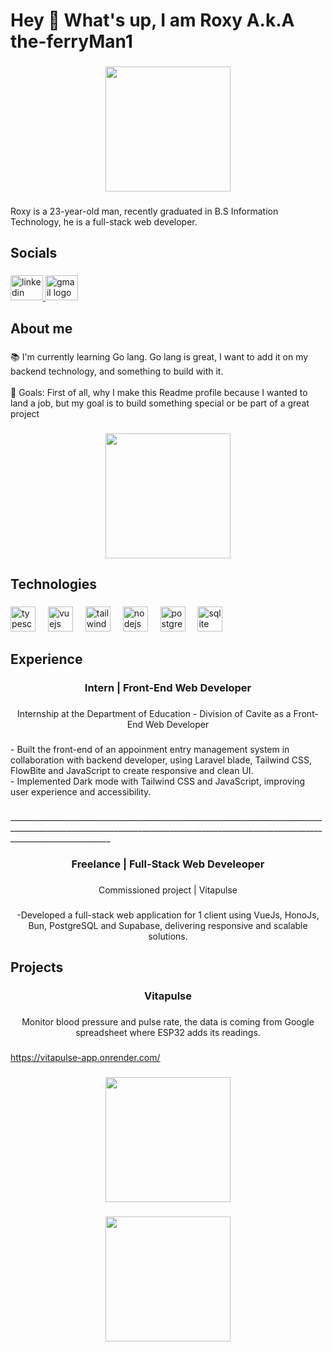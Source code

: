 <h1 align="left">Hey 👋 What's up, I am Roxy A.k.A the-ferryMan1</h1>

###

<div align="center">
  <img height="200" src="https://media1.giphy.com/media/v1.Y2lkPTc5MGI3NjExano3cmEyeTVqdTJ0cjdlNHBjYXljdGtyaXp0NHU4NGY1cDhzcWlwMSZlcD12MV9pbnRlcm5hbF9naWZfYnlfaWQmY3Q9Zw/clnORRzuaBV7rNisCP/giphy.gif"  />
</div>

###

<p align="left">Roxy is a 23-year-old man, recently graduated in B.S Information Technology, he is a full-stack web developer.</p>

###

<h2 align="left">Socials</h2>

###

<div align="left">
  <a href="https://www.linkedin.com/in/merced-roxy-51b193328?utm_source=share&utm_campaign=share_via&utm_content=profile&utm_medium=android_app" target="_blank">
    <img src="https://raw.githubusercontent.com/maurodesouza/profile-readme-generator/master/src/assets/icons/social/linkedin/default.svg" width="52" height="40" alt="linkedin logo"  />
  </a>
  <a href="https://mailto:mercedroxy@gmail.com" target="_blank">
    <img src="https://raw.githubusercontent.com/maurodesouza/profile-readme-generator/master/src/assets/icons/social/gmail/default.svg" width="52" height="40" alt="gmail logo"  />
  </a>
</div>

###

<h2 align="left">About me</h2>

###

<p align="left">📚 I'm currently learning Go lang. Go lang is great, I want to add it on my backend technology, and something to build with it.<br><br>🎯 Goals: First of all, why I make this Readme profile because I wanted to land a job, but my goal is to build something special or be part of a great project</p>

###

<div align="center">
  <img height="200" src="https://media.giphy.com/media/v1.Y2lkPTc5MGI3NjExZWlzbWV6Z2ltcmFkNG53aHpsaTh1YWJzeG41YWZtOGhidzl5NXV5bCZlcD12MV9naWZzX3NlYXJjaCZjdD1n/Ws6T5PN7wHv3cY8xy8/giphy.gif"  />
</div>

###

<h2 align="left">Technologies</h2>

###

<div align="left">
  <img src="https://cdn.jsdelivr.net/gh/devicons/devicon/icons/typescript/typescript-original.svg" height="40" alt="typescript logo"  />
  <img width="12" />
  <img src="https://cdn.jsdelivr.net/gh/devicons/devicon/icons/vuejs/vuejs-original.svg" height="40" alt="vuejs logo"  />
  <img width="12" />
  <img src="https://cdn.simpleicons.org/tailwindcss/06B6D4" height="40" alt="tailwindcss logo"  />
  <img width="12" />
  <img src="https://cdn.simpleicons.org/nodedotjs/339933" height="40" alt="nodejs logo"  />
  <img width="12" />
  <img src="https://cdn.simpleicons.org/postgresql/4169E1" height="40" alt="postgresql logo"  />
  <img width="12" />
  <img src="https://cdn.jsdelivr.net/gh/devicons/devicon/icons/sqlite/sqlite-original.svg" height="40" alt="sqlite logo"  />
</div>

###

<h2 align="left">Experience</h2>

###

<h3 align="center">Intern | Front-End Web Developer</h3>

###

<p align="center">Internship at the Department of Education - Division of Cavite as a Front-End Web Developer</p>

###

<p align="left">- Built the front-end of an appoinment entry management system in collaboration with backend developer, using Laravel blade, Tailwind CSS, FlowBite and JavaScript to create responsive and clean UI.<br>- Implemented Dark mode with Tailwind CSS and JavaScript, improving user experience and accessibility.</p>

###

<p align="left">_____________________________________________________________________________________________________________________________________________________________________________________</p>

###

<h3 align="center">Freelance | Full-Stack Web Develeoper</h3>

###

<p align="center">Commissioned project | Vitapulse</p>

###

<p align="center">-Developed a full-stack web application for 1 client using VueJs, HonoJs, Bun, PostgreSQL and Supabase, delivering responsive and scalable solutions.</p>

###

<h2 align="left">Projects</h2>

###

<h3 align="center">Vitapulse</h3>

###

<p align="center">Monitor blood pressure and pulse rate, the data is coming from Google spreadsheet where ESP32 adds its readings.</p>

###

<a href="https://vitapulse-app.onrender.com" align="center">https://vitapulse-app.onrender.com/</a>

###

<div align="center">
  <img height="200" src="https://drive.google.com/u/0/drive-viewer/AKGpihYAmFlQ5Tb4CUJoqH1za7tU-pQWKzEQ2dvIZEuSpYA3ccgnb-_dUwZcbI5uRhiFVwfYStl4Cywec6V9R1r311p53-0G5aeuGRs=s1600-rw-v1"  />
</div>

###

<div align="center">
  <img height="200" src="https://media4.giphy.com/media/v1.Y2lkPTc5MGI3NjExa3V0ZmE1cGE0NDUzMzAzM2RxYW4xY2czaXZuNWtyZW5yd2k4dW94dyZlcD12MV9pbnRlcm5hbF9naWZfYnlfaWQmY3Q9Zw/i21tixUQEE7TEqwmYa/giphy.gif"  />
</div>

###
